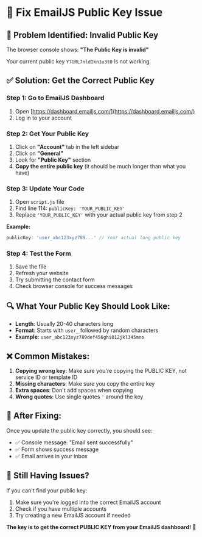 # 🔑 Fix EmailJS Public Key Issue

## 🚨 Problem Identified: Invalid Public Key

The browser console shows: **"The Public Key is invalid"**

Your current public key `Y7GRL7nldIkn1u3t0` is not working.

## ✅ Solution: Get the Correct Public Key

### Step 1: Go to EmailJS Dashboard
1. Open [https://dashboard.emailjs.com/](https://dashboard.emailjs.com/)
2. Log in to your account

### Step 2: Get Your Public Key
1. Click on **"Account"** tab in the left sidebar
2. Click on **"General"** 
3. Look for **"Public Key"** section
4. **Copy the entire public key** (it should be much longer than what you have)

### Step 3: Update Your Code
1. Open `script.js` file
2. Find line 114: `publicKey: 'YOUR_PUBLIC_KEY'`
3. Replace `'YOUR_PUBLIC_KEY'` with your actual public key from step 2

**Example:**
```javascript
publicKey: 'user_abc123xyz789...' // Your actual long public key
```

### Step 4: Test the Form
1. Save the file
2. Refresh your website
3. Try submitting the contact form
4. Check browser console for success messages

## 🔍 What Your Public Key Should Look Like:

- **Length**: Usually 20-40 characters long
- **Format**: Starts with `user_` followed by random characters
- **Example**: `user_abc123xyz789def456ghi012jkl345mno`

## ❌ Common Mistakes:

1. **Copying wrong key**: Make sure you're copying the PUBLIC KEY, not service ID or template ID
2. **Missing characters**: Make sure you copy the entire key
3. **Extra spaces**: Don't add spaces when copying
4. **Wrong quotes**: Use single quotes `'` around the key

## 🚀 After Fixing:

Once you update the public key correctly, you should see:
- ✅ Console message: "Email sent successfully"
- ✅ Form shows success message
- ✅ Email arrives in your inbox

## 📧 Still Having Issues?

If you can't find your public key:
1. Make sure you're logged into the correct EmailJS account
2. Check if you have multiple accounts
3. Try creating a new EmailJS account if needed

**The key is to get the correct PUBLIC KEY from your EmailJS dashboard!** 🔑
